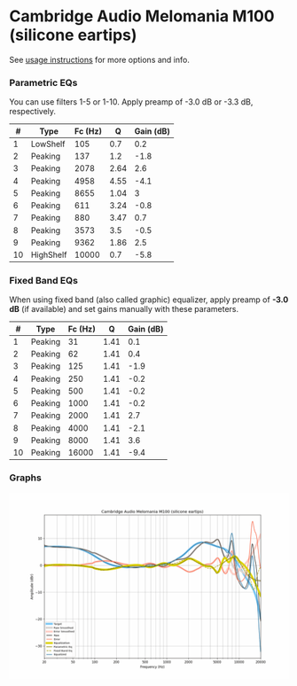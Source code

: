 # Cambridge Audio Melomania M100 (silicone eartips)
See [usage instructions](https://github.com/jaakkopasanen/AutoEq#usage) for more options and info.

### Parametric EQs
You can use filters 1-5 or 1-10. Apply preamp of -3.0 dB or -3.3 dB, respectively.

|   # | Type      |   Fc (Hz) |    Q |   Gain (dB) |
|-----|-----------|-----------|------|-------------|
|   1 | LowShelf  |       105 | 0.7  |         0.2 |
|   2 | Peaking   |       137 | 1.2  |        -1.8 |
|   3 | Peaking   |      2078 | 2.64 |         2.6 |
|   4 | Peaking   |      4958 | 4.55 |        -4.1 |
|   5 | Peaking   |      8655 | 1.04 |         3   |
|   6 | Peaking   |       611 | 3.24 |        -0.8 |
|   7 | Peaking   |       880 | 3.47 |         0.7 |
|   8 | Peaking   |      3573 | 3.5  |        -0.5 |
|   9 | Peaking   |      9362 | 1.86 |         2.5 |
|  10 | HighShelf |     10000 | 0.7  |        -5.8 |

### Fixed Band EQs
When using fixed band (also called graphic) equalizer, apply preamp of **-3.0 dB** (if available) and set gains manually with these parameters.

|   # | Type    |   Fc (Hz) |    Q |   Gain (dB) |
|-----|---------|-----------|------|-------------|
|   1 | Peaking |        31 | 1.41 |         0.1 |
|   2 | Peaking |        62 | 1.41 |         0.4 |
|   3 | Peaking |       125 | 1.41 |        -1.9 |
|   4 | Peaking |       250 | 1.41 |        -0.2 |
|   5 | Peaking |       500 | 1.41 |        -0.2 |
|   6 | Peaking |      1000 | 1.41 |        -0.2 |
|   7 | Peaking |      2000 | 1.41 |         2.7 |
|   8 | Peaking |      4000 | 1.41 |        -2.1 |
|   9 | Peaking |      8000 | 1.41 |         3.6 |
|  10 | Peaking |     16000 | 1.41 |        -9.4 |

### Graphs
![](./Cambridge%20Audio%20Melomania%20M100%20(silicone%20eartips).png)

